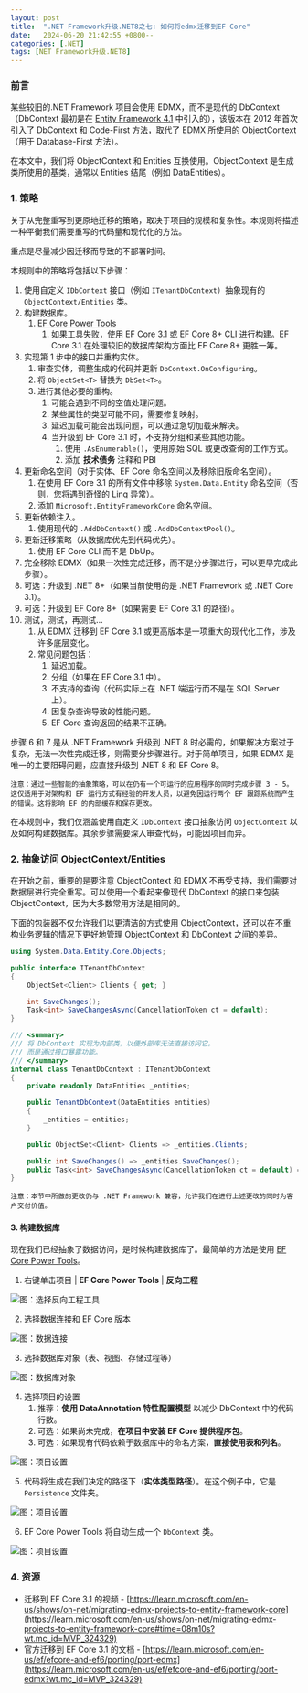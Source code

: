 ```yaml
---
layout: post
title:  ".NET Framework升级.NET8之七: 如何将edmx迁移到EF Core"
date:   2024-06-20 21:42:55 +0800--
categories: [.NET]
tags: [NET Framework升级.NET8]  
---
```


### 前言

某些较旧的.NET Framework 项目会使用 EDMX，而不是现代的 DbContext（DbContext 最初是在 [Entity Framework 4.1](https://devblogs.microsoft.com/cesardelatorre/entity-framework-4-1-just-released/?wt.mc_id=MVP_324329) 中引入的），该版本在 2012 年首次引入了 DbContext 和 Code-First 方法，取代了 EDMX 所使用的 ObjectContext（用于 Database-First 方法）。

在本文中，我们将 ObjectContext 和 Entities 互换使用。ObjectContext 是生成类所使用的基类，通常以 Entities 结尾（例如 DataEntities）。

### 1. 策略

关于从完整重写到更原地迁移的策略，取决于项目的规模和复杂性。本规则将描述一种平衡我们需要重写的代码量和现代化的方法。

重点是尽量减少因迁移而导致的不部署时间。

本规则中的策略将包括以下步骤：

1. 使用自定义 `IDbContext` 接口（例如 `ITenantDbContext`）抽象现有的 `ObjectContext/Entities` 类。
2. 构建数据库。
   1. [EF Core Power Tools](https://marketplace.visualstudio.com/items?itemName=ErikEJ.EFCorePowerTools?wt.mc_id=MVP_324329)
      1. 如果工具失败，使用 EF Core 3.1 或 EF Core 8+ CLI 进行构建。EF Core 3.1 在处理较旧的数据库架构方面比 EF Core 8+ 更胜一筹。
3. 实现第 1 步中的接口并重构实体。
   1. 审查实体，调整生成的代码并更新 `DbContext.OnConfiguring`。
   2. 将 `ObjectSet<T>` 替换为 `DbSet<T>`。
   3. 进行其他必要的重构。
      1. 可能会遇到不同的空值处理问题。
      2. 某些属性的类型可能不同，需要修复映射。
      3. 延迟加载可能会出现问题，可以通过急切加载来解决。
      4. 当升级到 EF Core 3.1 时，不支持分组和某些其他功能。
         1. 使用 `.AsEnumerable()`，使用原始 SQL 或更改查询的工作方式。
         2. 添加 **技术债务** 注释和 PBI
4. 更新命名空间（对于实体、EF Core 命名空间以及移除旧版命名空间）。
   1. 在使用 EF Core 3.1 的所有文件中移除 `System.Data.Entity` 命名空间（否则，您将遇到奇怪的 Linq 异常）。
   2. 添加 `Microsoft.EntityFrameworkCore` 命名空间。
5. 更新依赖注入。
   1. 使用现代的 `.AddDbContext()` 或 `.AddDbContextPool()`。
6. 更新迁移策略（从数据库优先到代码优先）。
   1. 使用 EF Core CLI 而不是 DbUp。
7. 完全移除 EDMX（如果一次性完成迁移，而不是分步骤进行，可以更早完成此步骤）。
8. 可选：升级到 .NET 8+（如果当前使用的是 .NET Framework 或 .NET Core 3.1）。
9. 可选：升级到 EF Core 8+（如果需要 EF Core 3.1 的路径）。
10. 测试，测试，再测试...
    1. 从 EDMX 迁移到 EF Core 3.1 或更高版本是一项重大的现代化工作，涉及许多底层变化。
    2. 常见问题包括：
       1. 延迟加载。
       2. 分组（如果在 EF Core 3.1 中）。
       3. 不支持的查询（代码实际上在 .NET 端运行而不是在 SQL Server 上）。
       4. 因复杂查询导致的性能问题。
       5. EF Core 查询返回的结果不正确。

步骤 6 和 7 是从 .NET Framework 升级到 .NET 8 时必需的，如果解决方案过于复杂，无法一次性完成迁移，则需要分步骤进行。对于简单项目，如果 EDMX 是唯一的主要阻碍问题，应直接升级到 .NET 8 和 EF Core 8。

```text
注意：通过一些智能的抽象策略，可以在仍有一个可运行的应用程序的同时完成步骤 3 - 5。这仅适用于对架构和 EF 运行方式有经验的开发人员，以避免因运行两个 EF 跟踪系统而产生的错误。这将影响 EF 的内部缓存和保存更改。
```

在本规则中，我们仅涵盖使用自定义 `IDbContext` 接口抽象访问 `ObjectContext` 以及如何构建数据库。其余步骤需要深入审查代码，可能因项目而异。

### 2. 抽象访问 ObjectContext/Entities

在开始之前，重要的是要注意 ObjectContext 和 EDMX 不再受支持，我们需要对数据层进行完全重写。可以使用一个看起来像现代 DbContext 的接口来包装 ObjectContext，因为大多数常用方法是相同的。

下面的包装器不仅允许我们以更清洁的方式使用 ObjectContext，还可以在不重构业务逻辑的情况下更好地管理 ObjectContext 和 DbContext 之间的差异。

```csharp
using System.Data.Entity.Core.Objects;

public interface ITenantDbContext
{
    ObjectSet<Client> Clients { get; }

    int SaveChanges();
    Task<int> SaveChangesAsync(CancellationToken ct = default);
}

/// <summary>
/// 将 DbContext 实现为内部类，以便外部库无法直接访问它。
/// 而是通过接口暴露功能。
/// </summary>
internal class TenantDbContext : ITenantDbContext
{
    private readonly DataEntities _entities;

    public TenantDbContext(DataEntities entities)
    {
        _entities = entities;
    }

    public ObjectSet<Client> Clients => _entities.Clients;

    public int SaveChanges() => _entities.SaveChanges();
    public Task<int> SaveChangesAsync(CancellationToken ct = default) => _entities.SaveChangesAsync(ct);
}
```

```text
注意：本节中所做的更改仍与 .NET Framework 兼容，允许我们在进行上述更改的同时为客户交付价值。
```

#### 3. 构建数据库

现在我们已经抽象了数据访问，是时候构建数据库了。最简单的方法是使用 [EF Core Power Tools](https://marketplace.visualstudio.com/items?itemName=ErikEJ.EFCorePowerTools?wt.mc_id=MVP_324329)。

1. 右键单击项目 | **EF Core Power Tools** | **反向工程**

![图：选择反向工程工具](/assets/imgs/project-reverse-engineer-tool-1.png)

2. 选择数据连接和 EF Core 版本

![图：数据连接](/assets/imgs/project-reverse-engineer-tool-2.png)

3. 选择数据库对象（表、视图、存储过程等）

![图：数据库对象](/assets/imgs/project-reverse-engineer-tool-3.png)

4. 选择项目的设置
   1. 推荐：**使用 DataAnnotation 特性配置模型** 以减少 DbContext 中的代码行数。
   2. 可选：如果尚未完成，**在项目中安装 EF Core 提供程序包**。
   3. 可选：如果现有代码依赖于数据库中的命名方案，**直接使用表和列名**。

![图：项目设置](/assets/imgs/project-reverse-engineer-tool-4.png)

5. 代码将生成在我们决定的路径下（**实体类型路径**）。在这个例子中，它是 `Persistence` 文件夹。

![图：项目设置](/assets/imgs/project-reverse-engineer-tool-5.png)

6. EF Core Power Tools 将自动生成一个 `DbContext` 类。

![图：项目设置](/assets/imgs/project-reverse-engineer-tool-6.png)

### 4. 资源

- 迁移到 EF Core 3.1 的视频 - [https://learn.microsoft.com/en-us/shows/on-net/migrating-edmx-projects-to-entity-framework-core](https://learn.microsoft.com/en-us/shows/on-net/migrating-edmx-projects-to-entity-framework-core#time=08m10s?wt.mc_id=MVP_324329)
- 官方迁移到 EF Core 3.1 的文档 - [https://learn.microsoft.com/en-us/ef/efcore-and-ef6/porting/port-edmx](https://learn.microsoft.com/en-us/ef/efcore-and-ef6/porting/port-edmx?wt.mc_id=MVP_324329)
